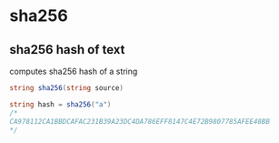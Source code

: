 # sha256

## sha256 hash of text

computes sha256 hash of a string

```csharp
string sha256(string source)
```

```csharp
string hash = sha256("a")
/*
CA978112CA1BBDCAFAC231B39A23DC4DA786EFF8147C4E72B9807785AFEE48BB
*/
```
